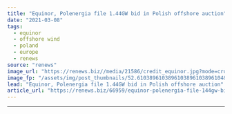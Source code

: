 ```yaml
---
title: "Equinor, Polenergia file 1.44GW bid in Polish offshore auction"
date: "2021-03-08"
tags: 
  - equinor
  - offshore wind
  - poland
  - europe
  - renews
source: "renews"
image_url: "https://renews.biz//media/21586/credit_equinor.jpg?mode=crop&width=770&heightratio=0.6103896103896103896103896104&slimmage=true"
image_fp: "/assets/img/post_thumbnails/52.6103896103896103896103896104&slimmage=true"
lead: "Equinor, Polenergia file 1.44GW bid in Polish offshore auction"
article_url: "https://renews.biz/66959/equinor-polenergia-file-144gw-bid-in-polish-offshore-auction/"
---
```


---
